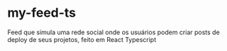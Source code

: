 # my-feed-ts
 Feed que simula uma rede social onde os usuários podem criar posts de deploy de seus projetos, feito em React Typescript
